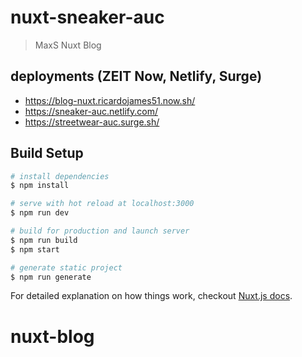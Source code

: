 # nuxt-sneaker-auc

> MaxS Nuxt Blog

## deployments (ZEIT Now, Netlify, Surge)
* https://blog-nuxt.ricardojames51.now.sh/
* https://sneaker-auc.netlify.com/
* https://streetwear-auc.surge.sh/

## Build Setup

``` bash
# install dependencies
$ npm install

# serve with hot reload at localhost:3000
$ npm run dev

# build for production and launch server
$ npm run build
$ npm start

# generate static project
$ npm run generate
```

For detailed explanation on how things work, checkout [Nuxt.js docs](https://nuxtjs.org).
# nuxt-blog
